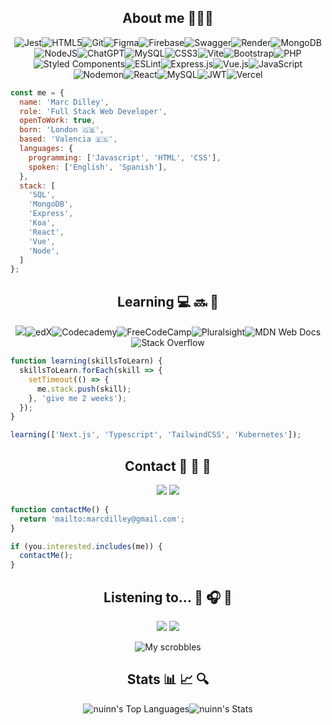 <div align=center>
  
## About me 👨🏼‍💻
  
![Jest](https://img.shields.io/badge/-jest-%23C21325?style=for-the-badge&logo=jest&logoColor=white)![HTML5](https://img.shields.io/badge/html5-%23E34F26.svg?style=for-the-badge&logo=html5&logoColor=white)![Git](https://img.shields.io/badge/git-%23F05033.svg?style=for-the-badge&logo=git&logoColor=white)![Figma](https://img.shields.io/badge/figma-%23F24E1E.svg?style=for-the-badge&logo=figma&logoColor=white)![Firebase](https://img.shields.io/badge/firebase-ffca28?style=for-the-badge&logo=firebase&logoColor=black)![Swagger](https://img.shields.io/badge/-Swagger-%23Clojure?style=for-the-badge&logo=swagger&logoColor=white)![Render](https://img.shields.io/badge/Render-%46E3B7.svg?style=for-the-badge&logo=render&logoColor=white)![MongoDB](https://img.shields.io/badge/MongoDB-%234ea94b.svg?style=for-the-badge&logo=mongodb&logoColor=white)![NodeJS](https://img.shields.io/badge/node.js-6DA55F?style=for-the-badge&logo=node.js&logoColor=white)![ChatGPT](https://img.shields.io/badge/chatGPT-74aa9c?style=for-the-badge&logo=openai&logoColor=white)![MySQL](https://img.shields.io/badge/mysql-4479A1.svg?style=for-the-badge&logo=mysql&logoColor=white)![CSS3](https://img.shields.io/badge/css3-%231572B6.svg?style=for-the-badge&logo=css3&logoColor=white)![Vite](https://img.shields.io/badge/vite-%23646CFF.svg?style=for-the-badge&logo=vite&logoColor=white)![Bootstrap](https://img.shields.io/badge/bootstrap-%238511FA.svg?style=for-the-badge&logo=bootstrap&logoColor=white)![PHP](https://img.shields.io/badge/php-%23777BB4.svg?style=for-the-badge&logo=php&logoColor=white)![Styled Components](https://img.shields.io/badge/styled--components-DB7093?style=for-the-badge&logo=styled-components&logoColor=white)![ESLint](https://img.shields.io/badge/ESLint-4B3263?style=for-the-badge&logo=eslint&logoColor=white)![Express.js](https://img.shields.io/badge/express.js-%23404d59.svg?style=for-the-badge&logo=express&logoColor=%2361DAFB)![Vue.js](https://img.shields.io/badge/vuejs-%2335495e.svg?style=for-the-badge&logo=vuedotjs&logoColor=%234FC08D)![JavaScript](https://img.shields.io/badge/javascript-%23323330.svg?style=for-the-badge&logo=javascript&logoColor=%23F7DF1E)![Nodemon](https://img.shields.io/badge/NODEMON-%23323330.svg?style=for-the-badge&logo=nodemon&logoColor=%BBDEAD)![React](https://img.shields.io/badge/react-%2320232a.svg?style=for-the-badge&logo=react&logoColor=%2361DAFB)![MySQL](https://img.shields.io/badge/mysql-%2300000f.svg?style=for-the-badge&logo=mysql&logoColor=white)![JWT](https://img.shields.io/badge/JWT-black?style=for-the-badge&logo=JSON%20web%20tokens)![Vercel](https://img.shields.io/badge/vercel-%23000000.svg?style=for-the-badge&logo=vercel&logoColor=white)

</div>

```javascript
const me = {
  name: 'Marc Dilley',
  role: 'Full Stack Web Developer',
  openToWork: true,
  born: 'London 🇬🇧',
  based: 'Valencia 🇪🇸',
  languages: {
    programming: ['Javascript', 'HTML', 'CSS'],
    spoken: ['English', 'Spanish'],
  },
  stack: [
    'SQL',
    'MongoDB',
    'Express',
    'Koa',
    'React',
    'Vue',
    'Node',
  ]
};
```

<div align=center>

## Learning 💻 🔜 🧠

<a href="https://www.codewars.com/users/nuinn"><img src="https://img.shields.io/badge/Codewars-B1361E?style=for-the-badge&logo=codewars&logoColor=grey"></a>![edX](https://img.shields.io/badge/edX-%2302262B.svg?style=for-the-badge&logo=edX&logoColor=white)![Codecademy](https://img.shields.io/badge/Codecademy-FFF0E5?style=for-the-badge&logo=codecademy&logoColor=1F243A)![FreeCodeCamp](https://img.shields.io/badge/Freecodecamp-%23123.svg?&style=for-the-badge&logo=freecodecamp&logoColor=green)![Pluralsight](https://img.shields.io/badge/Pluralsight-EE3057?style=for-the-badge&logo=pluralsight&logoColor=white)![MDN Web Docs](https://img.shields.io/badge/MDN_Web_Docs-black?style=for-the-badge&logo=mdnwebdocs&logoColor=white)![Stack Overflow](https://img.shields.io/badge/-Stackoverflow-FE7A16?style=for-the-badge&logo=stack-overflow&logoColor=white)

</div>

```javascript
function learning(skillsToLearn) {
  skillsToLearn.forEach(skill => {
    setTimeout(() => {
      me.stack.push(skill);
    }, 'give me 2 weeks');
  });
}

learning(['Next.js', 'Typescript', 'TailwindCSS', 'Kubernetes']);
```

<div align=center>

## Contact 📝 📨 💬

<a href="mailto:marcdilley@gmail.com"><img src="https://img.shields.io/badge/Gmail-D14836?style=for-the-badge&logo=gmail&logoColor=white" target="_blank"></a> 
<a href="https://www.linkedin.com/in/marcdilley/"><img src="https://img.shields.io/badge/linkedin-%230077B5.svg?style=for-the-badge&logo=linkedin&logoColor=white" target="_blank"></a>

</div>

```javascript
function contactMe() {
  return 'mailto:marcdilley@gmail.com';
}

if (you.interested.includes(me)) {
  contactMe();
}
```

<div align=center>

## Listening to... 🎸 🎧 🎺

<a href="https://open.spotify.com/user/nuinn?si=JvPub9ubRx-YITOwA2OBCQ"><img src="https://img.shields.io/badge/Spotify-1ED760?style=for-the-badge&logo=spotify&logoColor=white"></a> <a href="https://www.last.fm/user/nuinn"><img src="https://img.shields.io/badge/last.fm-D51007?style=for-the-badge&logo=last.fm&logoColor=white"></a>

![My scrobbles](https://lastfm-recently-played.vercel.app/api?user=nuinn&show_user=header&width=480&footer_style=normal_stats)

## Stats 📊 📈 🔍

![nuinn's Top Languages](https://github-readme-stats.vercel.app/api/top-langs/?username=nuinn&theme=slateorange&show_icons=true&hide_border=true&layout=compact)![nuinn's Stats](https://github-readme-stats.vercel.app/api?username=nuinn&theme=slateorange&show_icons=true&hide_border=true&count_private=true)

</div>




